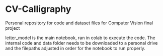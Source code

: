 # CV-Calligraphy
Personal repository for code and dataset files for Computer Vision final project

letter_model is the main notebook, ran in colab to execute the code. The internal code and data folder needs to be downloaded to a personal drive and the filepaths adjusted in order for the notebook to run properly.
